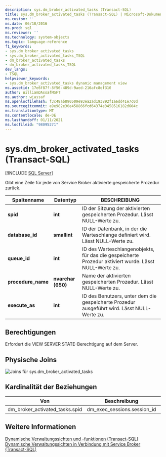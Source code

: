 ```yaml
---
description: sys.dm_broker_activated_tasks (Transact-SQL)
title: sys.dm_broker_activated_tasks (Transact-SQL) | Microsoft-Dokumentation
ms.custom: ''
ms.date: 06/10/2016
ms.prod: sql
ms.reviewer: ''
ms.technology: system-objects
ms.topic: language-reference
f1_keywords:
- sys.dm_broker_activated_tasks
- sys.dm_broker_activated_tasks_TSQL
- dm_broker_activated_tasks
- dm_broker_activated_tasks_TSQL
dev_langs:
- TSQL
helpviewer_keywords:
- sys.dm_broker_activated_tasks dynamic management view
ms.assetid: 17e6f87f-8f56-489d-9aed-216afc8ef310
author: WilliamDAssafMSFT
ms.author: wiassaf
ms.openlocfilehash: f3c48ab890509e93ea2ad193892f1a6dd41e7c0d
ms.sourcegitcommit: a9e982e30e458866fcd64374e3458516182d604c
ms.translationtype: MT
ms.contentlocale: de-DE
ms.lasthandoff: 01/11/2021
ms.locfileid: "98095271"
---
```

# <a name="sysdm_broker_activated_tasks-transact-sql"></a>sys.dm_broker_activated_tasks (Transact-SQL)
[!INCLUDE [SQL Server](../../includes/applies-to-version/sqlserver.md)]

  Gibt eine Zeile für jede von Service Broker aktivierte gespeicherte Prozedur zurück.  
 

|Spaltenname|Datentyp|BESCHREIBUNG|  
|-----------------|---------------|-----------------|  
|**spid**|**int**|ID der Sitzung der aktivierten gespeicherten Prozedur. Lässt NULL-Werte zu.|  
|**database_id**|**smallint**|ID der Datenbank, in der die Warteschlange definiert wird. Lässt NULL-Werte zu.|  
|**queue_id**|**int**|ID des Warteschlangenobjekts, für das die gespeicherte Prozedur aktiviert wurde. Lässt NULL-Werte zu.|  
|**procedure_name**|**nvarchar (650)**|Name der aktivierten gespeicherten Prozedur. Lässt NULL-Werte zu.|  
|**execute_as**|**int**|ID des Benutzers, unter dem die gespeicherte Prozedur ausgeführt wird. Lässt NULL-Werte zu.|  
  
## <a name="permissions"></a>Berechtigungen  
 Erfordert die VIEW SERVER STATE-Berechtigung auf dem Server.  
  
## <a name="physical-joins"></a>Physische Joins  
 ![Joins für sys.dm_broker_activated_tasks](../../relational-databases/system-dynamic-management-views/media/join-dm-broker-activated-tasks-1.gif "Joins für sys.dm_broker_activated_tasks")  
  
## <a name="relationship-cardinalities"></a>Kardinalität der Beziehungen  
  
|Von|Beschreibung|Relationship|  
|----------|--------|------------------|  
|dm_broker_activated_tasks.spid|dm_exec_sessions.session_id|1:1|  
  
## <a name="see-also"></a>Weitere Informationen  
 [Dynamische Verwaltungssichten und -funktionen &#40;Transact-SQL&#41;](~/relational-databases/system-dynamic-management-views/system-dynamic-management-views.md)   
 [Dynamische Verwaltungssichten in Verbindung mit Service Broker &#40;Transact-SQL&#41;](../../relational-databases/system-dynamic-management-views/service-broker-related-dynamic-management-views-transact-sql.md)  
  
  

